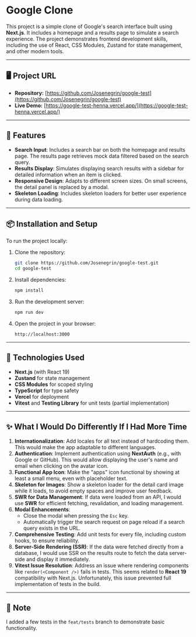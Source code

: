# Google Clone

This project is a simple clone of Google's search interface built using **Next.js**. It includes a homepage and a results page to simulate a search experience. The project demonstrates frontend development skills, including the use of React, CSS Modules, Zustand for state management, and other modern tools.

---

## 🖥️ Project URL

- **Repository:** [https://github.com/Josenegrin/google-test](https://github.com/Josenegrin/google-test)  
- **Live Demo:** [https://google-test-henna.vercel.app/](https://google-test-henna.vercel.app/)

---

## 🚀 Features

- **Search Input**: Includes a search bar on both the homepage and results page. The results page retrieves mock data filtered based on the search query.
- **Results Display**: Simulates displaying search results with a sidebar for detailed information when an item is clicked.
- **Responsive Design**: Adapts to different screen sizes. On small screens, the detail panel is replaced by a modal.
- **Skeleton Loading**: Includes skeleton loaders for better user experience during data loading.

---

## 📦 Installation and Setup

To run the project locally:

1. Clone the repository:
   ```bash
   git clone https://github.com/Josenegrin/google-test.git
   cd google-test
   ```

2. Install dependencies:
   ```bash
   npm install
   ```

3. Run the development server:
   ```bash
   npm run dev
   ```

4. Open the project in your browser:
   ```text
   http://localhost:3000
   ```

---

## 🔧 Technologies Used

- **Next.js** (with React 19)
- **Zustand** for state management
- **CSS Modules** for scoped styling
- **TypeScript** for type safety
- **Vercel** for deployment
- **Vitest** and **Testing Library** for unit tests (partial implementation)

---

## ✨ What I Would Do Differently If I Had More Time

1. **Internationalization**: Add locales for all text instead of hardcoding them. This would make the app adaptable to different languages.
2. **Authentication**: Implement authentication using **NextAuth** (e.g., with Google or GitHub). This would allow displaying the user's name and email when clicking on the avatar icon.
3. **Functional App Icon**: Make the "apps" icon functional by showing at least a small menu, even with placeholder text.
4. **Skeleton for Images**: Show a skeleton loader for the detail card image while it loads, to avoid empty spaces and improve user feedback.
5. **SWR for Data Management**: If data were loaded from an API, I would use **SWR** for efficient fetching, revalidation, and loading management.
6. **Modal Enhancements**:
   - Close the modal when pressing the `Esc` key.
   - Automatically trigger the search request on page reload if a search query exists in the URL.
7. **Comprehensive Testing**: Add unit tests for every file, including custom hooks, to ensure reliability.
8. **Server-Side Rendering (SSR)**: If the data were fetched directly from a database, I would use SSR on the results route to fetch the data server-side and display it immediately.
9. **Vitest Issue Resolution**: Address an issue where rendering components like `render(<Component />)` fails in tests. This seems related to **React 19** compatibility with Next.js. Unfortunately, this issue prevented full implementation of tests in the build.

---

## 📝 Note

I added a few tests in the `feat/tests` branch to demonstrate basic functionality.
